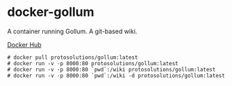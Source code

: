 # docker-gollum
A container running Gollum. A git-based wiki.

[Docker Hub](https://hub.docker.com/repository/docker/protosolutions/gollum)
```
# docker pull protosolutions/gollum:latest
# docker run -v -p 8000:80 protosolutions/gollum:latest
# docker run -v -p 8000:80 `pwd`:/wiki protosolutions/gollum:latest
# docker run -v -p 8000:80 `pwd`:/wiki -d protosolutions/gollum:latest
```
